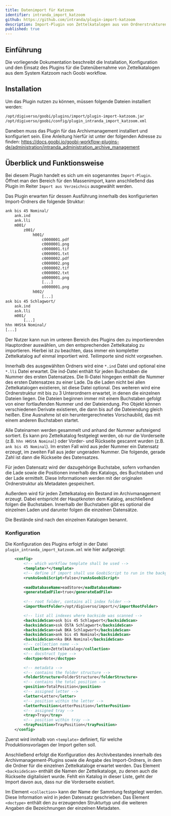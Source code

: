 ```yaml
---
title: Datenimport für Katzoom
identifier: intranda_import_katzoom
github: https://github.com/intranda/plugin-import-katzoom
description: Import-Plugin von Zettelkatalogen aus von Ordnerstrukturen des Systems Katzoom
published: true
---
```


## Einführung
Die vorliegende Dokumentation beschreibt die Installation, Konfiguration und den Einsatz des Plugins für die Datenübernahme von Zettelkatalogen aus dem System Katzoom nach Goobi workflow.


## Installation
Um das Plugin nutzen zu können, müssen folgende Dateien installiert werden:

```bash
/opt/digiverso/goobi/plugins/import/plugin-import-katzoom.jar
/opt/digiverso/goobi/config/plugin_intranda_import_katzoom.xml
```

Daneben muss das Plugin für das Archivmanagement installiert und konfiguriert sein. Eine Anleitung hierfür ist unter der folgenden Adresse zu finden: https://docs.goobi.io/goobi-workflow-plugins-de/administration/intranda_administration_archive_management


## Überblick und Funktionsweise
Bei diesem Plugin handelt es sich um ein sogenanntes `Import-Plugin`. Öffnet man den Bereich für den Massenimport, kann anschließend das Plugin im Reiter `Import aus Verzeichnis` ausgewählt werden.

Das Plugin erwarten für dessen Ausführung innerhalb des konfigurierten Import-Ordners die folgende Struktur:

```bash
ank bis 45 Nominal/
	ank.ind
	ank.lli
	m001/
		z001/
			h001/
				c0000001.pdf
				c0000001.png
				c0000001.tif
				c0000001.txt
				c0000002.pdf
				c0000002.png
				c0000002.tif
				c0000002.txt
				o0000001.png
				[...]
				o0000001.png
			h002/
				[...]
ask bis 45 Schlagwort/
	ask.ind
	ask.lli
	m001/	
		[...]
hhn HHStA Nominal/
[...]
```

Der Nutzer kann nun im unteren Bereich des Plugins den zu importierenden Hauptordner auswählen, um den entsprechenden Zettelkatalog zu importieren. Hierbei ist zu beachten, dass immer ein kompletter Zettelkatalog auf einmal importiert wird. Teilimporte sind nicht vorgesehen.

Innerhalb des ausgewählten Ordners wird eine `*.ind` Datei und optional eine `*.lli` Datei erwartet. Die ind-Datei enthält für jeden Buchstaben die Nummer des ersten Datensatzes. Die lli-Datei hingegen enthält die Nummer des ersten Datensatzes zu einer Lade. Da die Laden nicht bei allen Zettelkatalogen existieren, ist diese Datei optional.
Des weiteren wird eine Ordnerstruktur mit bis zu 3 Unterordnern erwartet, in denen die einzelnen Dateien liegen. Die Dateien beginnen immer mit einem Buchstaben gefolgt von einer fortlaufenden Nummer und der Dateiendung.
Pro Objekt können verschiedenen Derivate existieren, die dann bis auf die Dateiendung gleich heißen. Eine Ausnahme ist ein heruntergerechnetes Vorschaubild, das mit einem anderen Buchstaben startet.

Alle Dateinamen werden gesammelt und anhand der Nummer aufsteigend sortiert. Es kann pro Zettelkatalog festgelegt werden, ob nur die Vorderseite (z.B. `hhn HHStA Nominal`) oder Vorder- und Rückseite gescannt wurden (z.B. `ank bis 45 Nominal`). Im ersten Fall wird aus jeder Nummer ein Datensatz erzeugt, im zweiten Fall aus jeder ungeraden Nummer. Die folgende, gerade Zahl ist dann die Rückseite des Datensatzes.

Für jeden Datensatz wird der dazugehörige Buchstabe, sofern vorhanden die Lade sowie die Positionen innerhalb des Katalogs, des Buchstaben und der Lade ermittelt. Diese Informationen werden mit der originalen Ordnerstruktur als Metadaten gespeichert.

Außerdem wird für jeden Zettelkatalog ein Bestand im Archivmanagement erzeugt. Dabei entspricht der Hauptknoten dem Katalog, anschließend folgen die Buchstaben. Innerhalb der Buchstaben gibt es optional die einzelnen Laden und darunter folgen die einzelnen Datensätze.  

Die Bestände sind nach den einzelnen Katalogen benannt.

### Konfiguration
Die Konfiguration des Plugins erfolgt in der Datei `plugin_intranda_import_katzoom.xml` wie hier aufgezeigt:

```xml
    <config>
        <!-- which workflow template shall be used -->
        <template>*</template>
        <!-- define if import shall use GoobiScript to run in the background -->
        <runAsGoobiScript>false</runAsGoobiScript>
        
        <eadDatabaseName>eadStore</eadDatabaseName>
        <generateEadFile>true</generateEadFile>
        
        <!-- root folder, contains all index folder -->
        <importRootFolder>/opt/digiverso/import/</importRootFolder>

        <!-- list all indexes where backside was scanned -->
        <backsideScan>ask bis 45 Schlagwort</backsideScan>
        <backsideScan>ssk ÖSTA Schlagwort</backsideScan>
        <backsideScan>swk BKA Schlagwort</backsideScan>
        <backsideScan>ank bis 45 Nominal</backsideScan>
        <backsideScan>nka BKA Nominal</backsideScan>
        <!-- collection name -->
        <collection>Zettelkatalog</collection>
        <!-- docstruct type -->
        <doctype>Note</doctype>

        <!-- metadata -->
        <!-- contains the folder structure -->
        <folderStructure>FolderStructure</folderStructure>
        <!-- contains the total position -->
        <position>TotalPosition</position>
        <!-- assigned letter -->
        <letter>Letter</letter>
        <!-- position within the letter -->
        <letterPosition>LetterPosition</letterPosition>
        <!-- assigned tray -->
        <tray>Tray</tray>
        <!-- position within tray -->
        <trayPosition>TrayPosition</trayPosition>
    </config>
```

Zuerst wird innhalb von `<template>` definiert, für welche Produktionsvorlagen der Import gelten soll. 

Anschließend erfolgt die Konfiguration des Archivbestandes innerhalb des Archivmanagement-Plugins sowie die Angabe des Import-Ordners, in dem die Ordner für die einzelnen Zettelkataloge erwartet werden. Das Element `<backsideScan>` enthält die Namen der Zettelkataloge, zu denen auch die Rückseite digitalisiert wurde. Fehlt ein Katalog in dieser Liste, geht der Import davon aus, dass nur die Vorderseite existiert.

Im Element `<collection>` kann der Name der Sammlung festgelegt werden. Diese Information wird in jeden Datensatz geschrieben. Das Element `<doctype>` enthält den zu erzeugenden Strukturtyp und die weiteren Angaben die Bezeichnungen der einzelnen Metadaten.